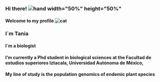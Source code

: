 ### Hi there! ![hand](https://camo.githubusercontent.com/d552948e7884c41fde2d32b9221d79f0df2076c7d824aaab954ca93f53d95884/68747470733a2f2f6d656469612e67697068792e636f6d2f6d656469612f6876524a434c467a6361737252346961377a2f67697068792e676966) width="50%" height="50%"
#### Welcome to my profile ![cat](https://camo.githubusercontent.com/99110c0b2dfc766d40af49a0a15b81297c9f7995915a64966d00c585714ab9ee/68747470733a2f2f6d656469612e67697068792e636f6d2f6d656469612f6d47634e6a736657416a593541455a4e77362f67697068792e676966)
### I´m Tania 
#### I´m a biologist 
#### I’m currently a Phd student in biological sciences at the Facultad de estudios superiores Iztacala, Universidad Autónoma de México,
#### My line of study is the population genomics of endemic plant species 

